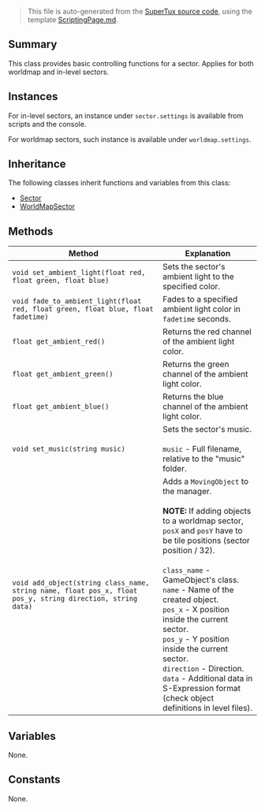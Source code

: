 > This file is auto-generated from the [SuperTux source code](https://github.com/SuperTux/supertux/tree/master/src), using the template [ScriptingPage.md](https://github.com/SuperTux/wiki/tree/master/templates/ScriptingPage.md).

Summary
-------

This class provides basic controlling functions for a sector. Applies for both worldmap and in-level sectors. 

Instances
--------

For in-level sectors, an instance under `sector.settings` is available from scripts and the console.

For worldmap sectors, such instance is available under `worldmap.settings`. 

Inheritance
--------

The following classes inherit functions and variables from this class:
* [Sector](https://github.com/SuperTux/supertux/wiki/ScriptingSector)
* [WorldMapSector](https://github.com/SuperTux/supertux/wiki/ScriptingWorldMapSector)


Methods
-------

Method | Explanation
-------|-------
`void set_ambient_light(float red, float green, float blue)` | Sets the sector's ambient light to the specified color. 
`void fade_to_ambient_light(float red, float green, float blue, float fadetime)` | Fades to a specified ambient light color in `fadetime` seconds. 
`float get_ambient_red()` | Returns the red channel of the ambient light color. 
`float get_ambient_green()` | Returns the green channel of the ambient light color. 
`float get_ambient_blue()` | Returns the blue channel of the ambient light color. 
`void set_music(string music)` | Sets the sector's music. <br /><br /> `music` - Full filename, relative to the "music" folder. 
`void add_object(string class_name, string name, float pos_x, float pos_y, string direction, string data)` | Adds a `MovingObject` to the manager. <br /><br />**NOTE:** If adding objects to a worldmap sector, `posX` and `posY` have to be tile positions (sector position / 32). <br /><br /> `class_name` - GameObject's class. <br /> `name` - Name of the created object. <br /> `pos_x` - X position inside the current sector. <br /> `pos_y` - Y position inside the current sector. <br /> `direction` - Direction. <br /> `data` - Additional data in S-Expression format (check object definitions in level files). 


Variables
---------

None.

Constants
---------

None.
